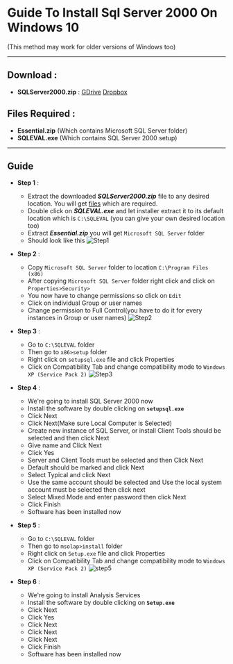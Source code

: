 # Guide To Install Sql Server 2000 On Windows 10
(This method may work for older versions of Windows too)
___
## Download :
* **SQLServer2000.zip** : [GDrive](https://drive.google.com/open?id=1QRrSlz14Irk0OXpz9EXkN2l10am6q7AL) [Dropbox](https://www.dropbox.com/s/e7c7tb5l6otescg/SQLServer2000.zip?dl=0)

## Files Required :
* **Essential.zip** (Which contains Microsoft SQL Server folder)
* **SQLEVAL.exe** (Which contains SQL Server 2000 setup)
___
## Guide
* **Step 1** :
  * Extract the downloaded _**SQLServer2000.zip**_ file to any desired location. You will get [files](https://github.com/bhupendpatil/Fun/new/master#files-required-) which are required.
  * Double click on _**SQLEVAL.exe**_ and let installer extract it to its default location which is `C:\SQLEVAL` (you can give your own desired location too)
  * Extract _**Essential.zip**_ you will get `Microsoft SQL Server` folder
  * Should look like this
  ![Step1](https://user-images.githubusercontent.com/9783913/59412376-ec65eb00-8dda-11e9-9715-1ec934ec6451.PNG)

* **Step 2** :
  * Copy `Microsoft SQL Server` folder to location `C:\Program Files (x86)`
  * After copying `Microsoft SQL Server` folder right click and click on `Properties>Security>`
  * You now have to change permissions so click on `Edit`
  * Click on individual Group or user names
  * Change permission to Full Control(you have to do it for every instances in Group or user names)
  ![Step2](https://user-images.githubusercontent.com/9783913/59413394-10c2c700-8ddd-11e9-9091-57924bb69a65.PNG)
  
* **Step 3** :
  * Go to `C:\SQLEVAL` folder
  * Then go to `x86>setup` folder
  * Right click on `setupsql.exe` file and click Properties
  * Click on Compatibility Tab and change compatibility mode to `Windows XP (Service Pack 2)`
  ![Step3](https://user-images.githubusercontent.com/9783913/59414487-3e107480-8ddf-11e9-9e7b-edd260d41a09.PNG)

* **Step 4** :
  * We're going to install SQL Server 2000 now
  * Install the software by double clicking on **`setupsql.exe`**
  * Click Next 
  * Click Next(Make sure Local Computer is Selected)
  * Create new instance of SQL Server, or install Client Tools should be selected and then click Next
  * Give name and Click Next
  * Click Yes
  * Server and Client Tools must be selected and then Click Next
  * Default should be marked and click Next
  * Select Typical and click Next
  * Use the same account should be selected and Use the local system account must be selected then click next
  * Select Mixed Mode and enter password then click Next
  * Click Finish
  * Software has been installed now
  
* **Step 5** :
  * Go to `C:\SQLEVAL` folder
  * Then go to `msolap>install` folder
  * Right click on `Setup.exe` file and click Properties
  * Click on Compatibility Tab and change compatibility mode to `Windows XP (Service Pack 2)`
  ![step5](https://user-images.githubusercontent.com/9783913/59416549-2fc45780-8de3-11e9-8728-0105eb5308d3.PNG)

* **Step 6** :
  * We're going to install Analysis Services
  * Install the software by double clicking on **`Setup.exe`**
  * Click Next
  * Click Yes
  * Click Next
  * Click Next
  * Click Next
  * Click Finish
  * Software has been installed now